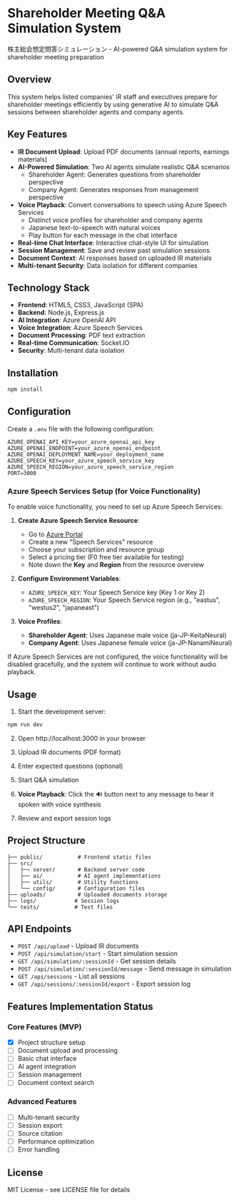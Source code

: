 # Shareholder Meeting Q&A Simulation System

株主総会想定問答シミュレーション - AI-powered Q&A simulation system for shareholder meeting preparation

## Overview

This system helps listed companies' IR staff and executives prepare for shareholder meetings efficiently by using generative AI to simulate Q&A sessions between shareholder agents and company agents.

## Key Features

- **IR Document Upload**: Upload PDF documents (annual reports, earnings materials)
- **AI-Powered Simulation**: Two AI agents simulate realistic Q&A scenarios
  - Shareholder Agent: Generates questions from shareholder perspective
  - Company Agent: Generates responses from management perspective
- **Voice Playback**: Convert conversations to speech using Azure Speech Services
  - Distinct voice profiles for shareholder and company agents
  - Japanese text-to-speech with natural voices
  - Play button for each message in the chat interface
- **Real-time Chat Interface**: Interactive chat-style UI for simulation
- **Session Management**: Save and review past simulation sessions
- **Document Context**: AI responses based on uploaded IR materials
- **Multi-tenant Security**: Data isolation for different companies

## Technology Stack

- **Frontend**: HTML5, CSS3, JavaScript (SPA)
- **Backend**: Node.js, Express.js
- **AI Integration**: Azure OpenAI API
- **Voice Integration**: Azure Speech Services
- **Document Processing**: PDF text extraction
- **Real-time Communication**: Socket.IO
- **Security**: Multi-tenant data isolation

## Installation

```bash
npm install
```

## Configuration

Create a `.env` file with the following configuration:

```
AZURE_OPENAI_API_KEY=your_azure_openai_api_key
AZURE_OPENAI_ENDPOINT=your_azure_openai_endpoint
AZURE_OPENAI_DEPLOYMENT_NAME=your_deployment_name
AZURE_SPEECH_KEY=your_azure_speech_service_key
AZURE_SPEECH_REGION=your_azure_speech_service_region
PORT=3000
```

### Azure Speech Services Setup (for Voice Functionality)

To enable voice functionality, you need to set up Azure Speech Services:

1. **Create Azure Speech Service Resource**:
   - Go to [Azure Portal](https://portal.azure.com/)
   - Create a new "Speech Services" resource
   - Choose your subscription and resource group
   - Select a pricing tier (F0 free tier available for testing)
   - Note down the **Key** and **Region** from the resource overview

2. **Configure Environment Variables**:
   - `AZURE_SPEECH_KEY`: Your Speech Service key (Key 1 or Key 2)
   - `AZURE_SPEECH_REGION`: Your Speech Service region (e.g., "eastus", "westus2", "japaneast")

3. **Voice Profiles**:
   - **Shareholder Agent**: Uses Japanese male voice (ja-JP-KeitaNeural)
   - **Company Agent**: Uses Japanese female voice (ja-JP-NanamiNeural)

If Azure Speech Services are not configured, the voice functionality will be disabled gracefully, and the system will continue to work without audio playback.

## Usage

1. Start the development server:
```bash
npm run dev
```

2. Open http://localhost:3000 in your browser

3. Upload IR documents (PDF format)

4. Enter expected questions (optional)

5. Start Q&A simulation

6. **Voice Playback**: Click the 🔊 button next to any message to hear it spoken with voice synthesis

7. Review and export session logs

## Project Structure

```
├── public/           # Frontend static files
├── src/
│   ├── server/       # Backend server code
│   ├── ai/           # AI agent implementations
│   ├── utils/        # Utility functions
│   └── config/       # Configuration files
├── uploads/          # Uploaded documents storage
├── logs/            # Session logs
└── tests/           # Test files
```

## API Endpoints

- `POST /api/upload` - Upload IR documents
- `POST /api/simulation/start` - Start simulation session
- `GET /api/simulation/:sessionId` - Get session details
- `POST /api/simulation/:sessionId/message` - Send message in simulation
- `GET /api/sessions` - List all sessions
- `GET /api/sessions/:sessionId/export` - Export session log

## Features Implementation Status

### Core Features (MVP)
- [x] Project structure setup
- [ ] Document upload and processing
- [ ] Basic chat interface
- [ ] AI agent integration
- [ ] Session management
- [ ] Document context search

### Advanced Features
- [ ] Multi-tenant security
- [ ] Session export
- [ ] Source citation
- [ ] Performance optimization
- [ ] Error handling

## License

MIT License - see LICENSE file for details
